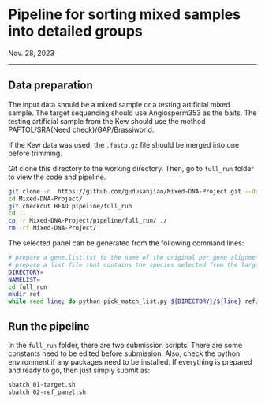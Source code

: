 # Pipeline for sorting mixed samples into detailed groups
Nov. 28, 2023

---

## Data preparation
The input data should be a mixed sample or a testing artificial mixed sample. The target sequencing should use Angiosperm353 as the baits. The testing artificial sample from the Kew should use the method PAFTOL/SRA(Need check)/GAP/Brassiworld.

If the Kew data was used, the `.fastp.gz` file should be merged into one before trimming.

Git clone this directory to the working directory. Then, go to `full_run` folder to view the code and pipeline.
```bash
git clone -n  https://github.com/gudusanjiao/Mixed-DNA-Project.git --depth=1
cd Mixed-DNA-Project/
git checkout HEAD pipeline/full_run
cd ..
cp -r Mixed-DNA-Project/pipeline/full_run/ ./
rm -rf Mixed-DNA-Project/
```

The selected panel can be generated from the following command lines:
```bash
# prepare a gene.list.txt to the name of the original per gene alignment (included as default)
# prepare a list file that contains the species selected from the large reference (70 or 700+)
DIRECTORY=
NAMELIST=
cd full_run
mkdir ref
while read line; do python pick_match_list.py ${DIRECTORY}/${line} ref/${line} ${NAMELIST}; done < gene.list.txt
```

## Run the pipeline
In the `full_run` folder, there are two submission scripts. There are some constants need to be edited before submission. Also, check the python environment if any packages need to be installed. If everything is prepared and ready to go, then just simply submit as:
```bash
sbatch 01-target.sh
sbatch 02-ref_panel.sh
```